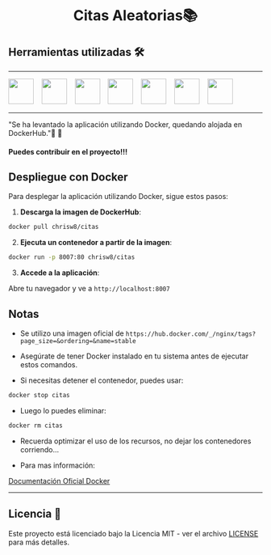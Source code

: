 <h1 align="center">Citas Aleatorias📚</h1>

## Herramientas utilizadas 🛠️  
___

<img src="https://cdn.jsdelivr.net/gh/devicons/devicon@latest/icons/html5/html5-original.svg" width="50" height="50"/>&nbsp;&nbsp;&nbsp;&nbsp;<img src="https://cdn.jsdelivr.net/gh/devicons/devicon@latest/icons/javascript/javascript-original.svg" width="50" height="50"/>&nbsp;&nbsp;&nbsp;&nbsp;<img src="https://cdn.jsdelivr.net/gh/devicons/devicon@latest/icons/css3/css3-original.svg" width="50" height="50"/>&nbsp;&nbsp;&nbsp;&nbsp;<img src="https://cdn.jsdelivr.net/gh/devicons/devicon@latest/icons/git/git-original.svg"  width="50" height="50"/>&nbsp;&nbsp;&nbsp;&nbsp;<img src="https://cdn.jsdelivr.net/gh/devicons/devicon@latest/icons/github/github-original.svg" width="50" height="50"/>&nbsp;&nbsp;&nbsp;&nbsp;<img src="https://cdn.jsdelivr.net/gh/devicons/devicon@latest/icons/visualstudio/visualstudio-plain.svg" width="50" height="50"/>&nbsp;&nbsp;&nbsp;&nbsp;<img src="https://cdn.jsdelivr.net/gh/devicons/devicon@latest/icons/docker/docker-original.svg" width="50" height="50"/>
___

"Se ha levantado la aplicación utilizando Docker, quedando alojada en DockerHub."🚀 🐳

#### Puedes contribuir en el proyecto!!!

## Despliegue con Docker

Para desplegar la aplicación utilizando Docker, sigue estos pasos:

1. **Descarga la imagen de DockerHub**:

```bash
docker pull chrisw8/citas 
```

2. **Ejecuta un contenedor a partir de la imagen**:

```bash
docker run -p 8007:80 chrisw8/citas
```

3. **Accede a la aplicación**:

Abre tu navegador y ve a ``` http://localhost:8007    ```


## Notas

* Se utilizo una imagen oficial de ``` https://hub.docker.com/_/nginx/tags?page_size=&ordering=&name=stable  ``` 

* Asegúrate de tener Docker instalado en tu sistema antes de ejecutar estos comandos.
* Si necesitas detener el contenedor, puedes usar:
```bash 
docker stop citas
```

* Luego lo puedes eliminar:
```bash
docker rm citas
```
* Recuerda optimizar el uso de los recursos, no dejar los contenedores corriendo... 

* Para mas información:

[Documentación Oficial Docker](https://docs.docker.com/manuals/)
___

## Licencia 📜

Este proyecto está licenciado bajo la Licencia MIT - ver el archivo [LICENSE](https://github.com/toby959/citas_v1/blob/main/LICENSE) para más detalles.
